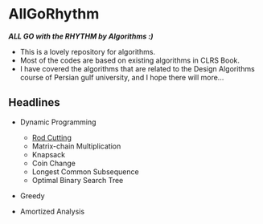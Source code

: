 # AllGoRhythm
***ALL GO with the RHYTHM by Algorithms :)***
* This is a lovely repository for algorithms.
* Most of the codes are based on existing algorithms in CLRS Book.
* I have covered the algorithms that are related to the Design Algorithms course of Persian gulf university, and I hope there will more...

## Headlines

- Dynamic Programming
  - [Rod Cutting](src/dynamicProgarmming/rodcut)
  - Matrix-chain Multiplication
  - Knapsack
  - Coin Change
  - Longest Common Subsequence
  - Optimal Binary Search Tree


- Greedy
- Amortized Analysis 
